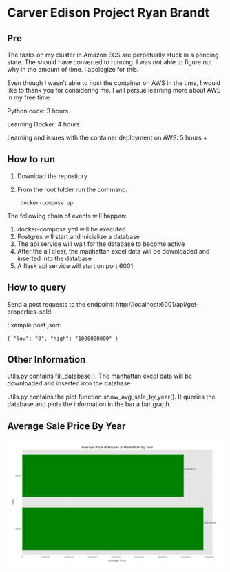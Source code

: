 
# Carver Edison Project Ryan Brandt 

## Pre 

The tasks on my cluster in Amazon ECS are perpetually stuck in a pending state. The should have converted to running. I was not able to figure out why in the amount of time. I apologize for this. 

Even though I wasn't able to host the container on AWS in the time, I would like to thank you for considering me. I will persue learning more about AWS in my free time. 


Python code: 3 hours

Learning Docker: 4 hours

Learning and issues with the container deployment on AWS: 5 hours + 

## How to run 

1. Download the repository

2. From the root folder run the command: 

		docker-compose up 

The following chain of events will happen: 

1. docker-compose.yml will be executed
2. Postgres will start and inicialize a database 
3. The api service will wait for the database to become active
4. After the all clear, the manhattan excel data will be downloaded and inserted into the database 
5. A flask api service will start on port 6001

## How to query

Send a post requests to the endpoint: http://localhost:6001/api/get-properties-sold

Example post json: 

	{ "low": "0", "high": "1000000000" }


## Other Information

utils.py contains fill_database(). The manhattan excel data will be downloaded and inserted into the database 

utils.py contains the plot function show_avg_sale_by_year(). It queries the database and plots the information in the bar a bar graph. 

## Average Sale Price By Year

![Alt text](avg.PNG?raw=true "Title")
